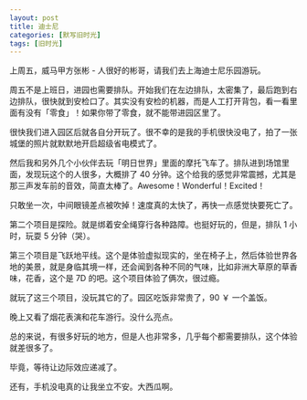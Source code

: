 ```yaml
---
layout: post
title: 迪士尼
categories: [默写旧时光]
tags: [旧时光]
---
```


上周五，威马甲方张彬 - 人很好的彬哥，请我们去上海迪士尼乐园游玩。

周五不是上班日，进园也需要排队。开始我们在左边排队，太密集了，最后跑到右边排队，很快就到安检口了。其实没有安检的机器，而是人工打开背包，看一看里面有没有「零食」！如果你带了零食，就不能带进园区里了。

很快我们进入园区后就各自分开玩了。很不幸的是我的手机很快没电了，拍了一张城堡的照片就默默地开启超级省电模式了。

然后我和另外几个小伙伴去玩「明日世界」里面的摩托飞车了。排队进到场馆里面，发现玩这个的人很多，大概排了 40 分钟。这个给我的感觉非常震撼，尤其是那三声发车前的音效，简直太棒了。Awesome！Wonderful！Excited！

只敢坐一次，中间眼镜差点被吹掉！速度真的太快了，再快一点感觉快要死亡了。

第二个项目是探险。就是绑着安全绳穿行各种路障。也挺好玩的，但是，排队 1 小时，玩耍 5 分钟（哭）。

第三个项目是飞跃地平线。这个是体验虚拟现实的，坐在椅子上，然后体验世界各地的美景，就是身临其境一样，还会闻到各种不同的气味，比如非洲大草原的草香味，花香，这个是 7D 的吧。这个项目体验了俩次，很过瘾。

就玩了这三个项目，没玩其它的了。园区吃饭非常贵了，90 ￥ 一个盖饭。

晚上又看了烟花表演和花车游行。没什么亮点。

总的来说，有很多好玩的地方，但是人也非常多，几乎每个都需要排队，这个体验就差很多了。

毕竟，等待让边际效应递减了。

还有，手机没电真的让我坐立不安。大西瓜啊。
